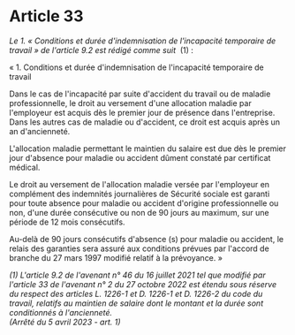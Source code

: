 # Article 33

*Le 1. « Conditions et durée d'indemnisation de l'incapacité temporaire de travail » de l'article 9.2 est rédigé comme suit*  (1) : 

« 1. Conditions et durée d'indemnisation de l'incapacité temporaire de travail 

Dans le cas de l'incapacité par suite d'accident du travail ou de maladie professionnelle, le droit au versement d'une allocation maladie par l'employeur est acquis dès le premier jour de présence dans l'entreprise. Dans les autres cas de maladie ou d'accident, ce droit est acquis après un an d'ancienneté. 

L'allocation maladie permettant le maintien du salaire est due dès le premier jour d'absence pour maladie ou accident dûment constaté par certificat médical. 

Le droit au versement de l'allocation maladie versée par l'employeur en complément des indemnités journalières de Sécurité sociale est garanti pour toute absence pour maladie ou accident d'origine professionnelle ou non, d'une durée consécutive ou non de 90 jours au maximum, sur une période de 12 mois consécutifs. 

Au-delà de 90 jours consécutifs d'absence (s) pour maladie ou accident, le relais des garanties sera assuré aux conditions prévues par l'accord de branche du 27 mars 1997 modifié relatif à la prévoyance. »

 *(1) L'article 9.2 de l'avenant n° 46 du 16 juillet 2021 tel que modifié par l'article 33 de l'avenant n° 2 du 27 octobre 2022 est étendu sous réserve du respect des articles L. 1226-1 et D. 1226-1 et D. 1226-2 du code du travail, relatifs au maintien de salaire dont le montant et la durée sont conditionnés à l'ancienneté.    
(Arrêté du 5 avril 2023 - art. 1)*

